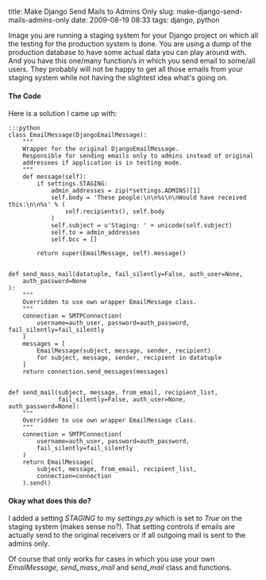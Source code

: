 title: Make Django Send Mails to Admins Only
slug: make-django-send-mails-admins-only
date: 2009-08-19 08:33
tags: django, python

Image you are running a staging system for your Django project on which all the testing for the production system is done. You are using a dump of the production database to have some actual data you can play around with. And you have this one/many function/s in which you send email to some/all users. They probably will not be happy to get all those emails from your staging system while not having the slightest idea what's going on.

#### The Code
Here is a solution I came up with:

	:::python
	class EmailMessage(DjangoEmailMessage):
	    """
	    Wrapper for the original DjangoEmailMessage.
	    Responsible for sending emails only to admins instead of original
	    addressees if application is in testing mode.
	    """
	    def message(self):
	        if settings.STAGING:
	            admin_addresses = zip(*settings.ADMINS)[1]
	            self.body = 'These people:\n\n%s\n\nWould have received this:\n\n%s' % (
	                self.recipients(), self.body
	            )
	            self.subject = u'Staging: ' + unicode(self.subject)
	            self.to = admin_addresses
	            self.bcc = []
        
	        return super(EmailMessage, self).message()


	def send_mass_mail(datatuple, fail_silently=False, auth_user=None,
	    auth_password=None
	):
	    """
	    Overridden to use own wrapper EmailMessage class.
	    """
	    connection = SMTPConnection(
	        username=auth_user, password=auth_password, fail_silently=fail_silently
	    )
	    messages = [
	        EmailMessage(subject, message, sender, recipient)
	        for subject, message, sender, recipient in datatuple
	    ]
	    return connection.send_messages(messages)


	def send_mail(subject, message, from_email, recipient_list,
	              fail_silently=False, auth_user=None, auth_password=None):
	    """
	    Overridden to use own wrapper EmailMessage class.
	    """
	    connection = SMTPConnection(
	        username=auth_user, password=auth_password,
	        fail_silently=fail_silently
	    )
	    return EmailMessage(
	        subject, message, from_email, recipient_list,
	        connection=connection
	    ).send()


#### Okay what does this do?

I added a setting *STAGING* to my *settings.py* which is set to *True* on the staging system (makes sense no?). That setting controls if emails are actually send to the original receivers or if all outgoing mail is sent to the admins only.

Of course that only works for cases in which you use your own *EmailMessage*, *send_mass_mail* and *send_mail* class and functions.
